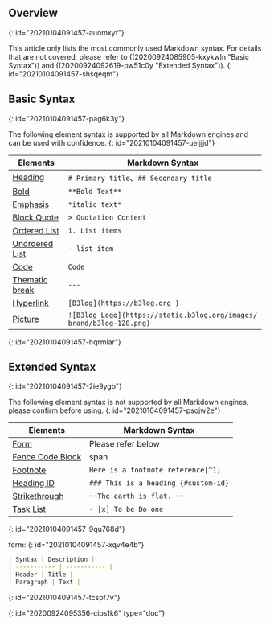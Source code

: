 ## Overview
{: id="20210104091457-auomxyf"}

This article only lists the most commonly used Markdown syntax. For details that are not covered, please refer to ((20200924085905-kxykwln "Basic Syntax")) and ((20200924092619-pw51c0y "Extended Syntax")).
{: id="20210104091457-shsqeqm"}

## Basic Syntax
{: id="20210104091457-pag6k3y"}

The following element syntax is supported by all Markdown engines and can be used with confidence.
{: id="20210104091457-ueijjjd"}

| Elements                                                                                       | Markdown Syntax                                                       |
| ------------------------------------------------------------------------------------------------ | ----------------------------------------------------------------------- |
| [Heading](https://ld246.com/article/1583129520165#%E6%A0%87%E9%A2%98)                          | `# Primary title`、`## Secondary title`                              |
| [Bold](https://ld246.com/article/1583129520165#%E5%8A%A0%E7%B2%97)                             | `**Bold Text**`                                                       |
| [Emphasis](https://ld246.com/article/1583129520165#%E5%BC%BA%E8%B0%83)                         | `*italic text*`                                                       |
| [Block Quote](https://ld246.com/article/1583129520165#%E5%9D%97%E5%BC%95%E7%94%A8)             | `> Quotation Content`                                                 |
| [Ordered List](https://ld246.com/article/1583129520165#%E6%9C%89%E5%BA%8F%E5%88%97%E8%A1%A8)   | `1. List items `                                                      |
| [Unordered List](https://ld246.com/article/1583129520165#%E6%97%A0%E5%BA%8F%E5%88%97%E8%A1%A8) | `- list item`                                                         |
| [Code](https://ld246.com/article/1583129520165#%E4%BB%A3%E7%A0%81)                             | `Code`                                                                |
| [Thematic break](https://ld246.com/article/1583129520165#%E5%88%86%E9%9A%94%E7%BA%BF)          | `---`                                                                 |
| [Hyperlink](https://ld246.com/article/1583129520165#%E8%B6%85%E9%93%BE%E6%8E%A5)               | `[B3log](https://b3log.org )`                                         |
| [Picture](https://ld246.com/article/1583129520165#%E5%9B%BE%E7%89%87)                          | `![B3log Logo](https://static.b3log.org/images/ brand/b3log-128.png)` |
{: id="20210104091457-hqrmlar"}

## Extended Syntax
{: id="20210104091457-2ie9ygb"}

The following element syntax is not supported by all Markdown engines, please confirm before using.
{: id="20210104091457-psojw2e"}

| Elements                                                                                                  | Markdown Syntax                      |
| ----------------------------------------------------------------------------------------------------------- | -------------------------------------- |
| [Form](https://ld246.com/article/1583305480675#%E8%A1%A8%E6%A0%BC)                                        | Please refer below                   |
| [Fence Code Block](https://ld246.com/article/1583305480675#%E5%9B%B4%E6%A0%8F%E4%BB%A3%E7%A0%81%E5%9D%97) | span</code>                          |
| [Footnote](https://ld246.com/article/1583305480675#%E8%84%9A%E6%B3%A8)                                    | `Here is a footnote reference[^1]`   |
| [Heading ID](https://ld246.com/article/1583305480675#heading-ids)                                         | `### This is a heading {#custom-id}` |
| [Strikethrough](https://ld246.com/article/1583305480675#%E5%88%A0%E9%99%A4%E7%BA%BF)                      | `~~The earth is flat. ~~`            |
| [Task List](https://ld246.com/article/1583305480675#%E4%BB%BB%E5%8A%A1%E5%88%97%E8%A1%A8)                 | `- [x] To be Do one`                 |
{: id="20210104091457-9qu768d"}

form:
{: id="20210104091457-xqv4e4b"}

```markdown
| Syntax | Description |
| ----------- | ----------- |
| Header | Title |
| Paragraph | Text |
```
{: id="20210104091457-tcspf7v"}


{: id="20200924095356-cips1k6" type="doc"}
